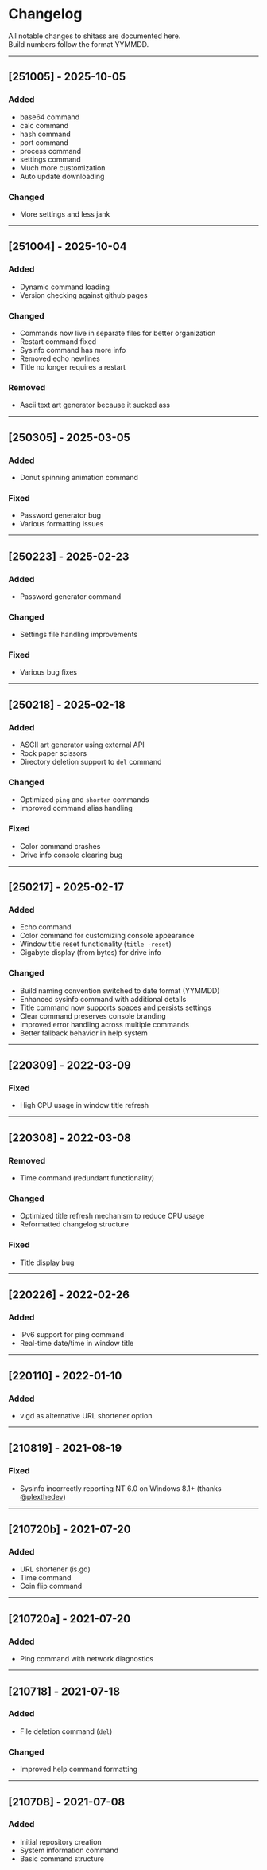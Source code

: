 # Changelog

All notable changes to shitass are documented here.  
Build numbers follow the format YYMMDD.

---
## [251005] - 2025-10-05
### Added
- base64 command
- calc command
- hash command
- port command
- process command
- settings command
- Much more customization
- Auto update downloading

### Changed
- More settings and less jank

---

## [251004] - 2025-10-04
### Added
- Dynamic command loading
- Version checking against github pages

### Changed
- Commands now live in separate files for better organization
- Restart command fixed
- Sysinfo command has more info
- Removed echo newlines
- Title no longer requires a restart

### Removed
- Ascii text art generator because it sucked ass

---

## [250305] - 2025-03-05
### Added
- Donut spinning animation command

### Fixed
- Password generator bug
- Various formatting issues

---

## [250223] - 2025-02-23
### Added
- Password generator command

### Changed
- Settings file handling improvements

### Fixed
- Various bug fixes

---

## [250218] - 2025-02-18
### Added
- ASCII art generator using external API
- Rock paper scissors
- Directory deletion support to `del` command

### Changed
- Optimized `ping` and `shorten` commands
- Improved command alias handling

### Fixed
- Color command crashes
- Drive info console clearing bug

---

## [250217] - 2025-02-17
### Added
- Echo command
- Color command for customizing console appearance
- Window title reset functionality (`title -reset`)
- Gigabyte display (from bytes) for drive info

### Changed
- Build naming convention switched to date format (YYMMDD)
- Enhanced sysinfo command with additional details
- Title command now supports spaces and persists settings
- Clear command preserves console branding
- Improved error handling across multiple commands
- Better fallback behavior in help system

---

## [220309] - 2022-03-09
### Fixed
- High CPU usage in window title refresh

---

## [220308] - 2022-03-08
### Removed
- Time command (redundant functionality)

### Changed
- Optimized title refresh mechanism to reduce CPU usage
- Reformatted changelog structure

### Fixed
- Title display bug

---

## [220226] - 2022-02-26
### Added
- IPv6 support for ping command
- Real-time date/time in window title

---

## [220110] - 2022-01-10
### Added
- v.gd as alternative URL shortener option

---

## [210819] - 2021-08-19
### Fixed
- Sysinfo incorrectly reporting NT 6.0 on Windows 8.1+ (thanks [@plexthedev](https://github.com/plexthedev))

---

## [210720b] - 2021-07-20
### Added
- URL shortener (is.gd)
- Time command
- Coin flip command

---

## [210720a] - 2021-07-20
### Added
- Ping command with network diagnostics

---

## [210718] - 2021-07-18
### Added
- File deletion command (`del`)

### Changed
- Improved help command formatting

---

## [210708] - 2021-07-08
### Added
- Initial repository creation
- System information command
- Basic command structure

